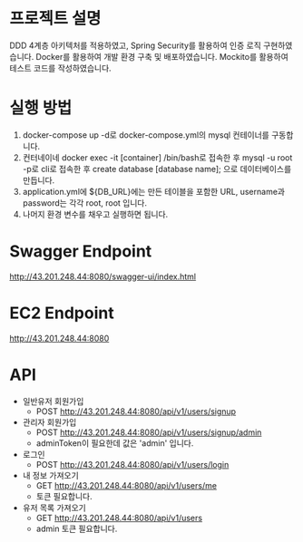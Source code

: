# 프로젝트 설명
DDD 4계층 아키텍처를 적용하였고, Spring Security를 활용하여 인증 로직 구현하였습니다. Docker를 활용하여 개발 환경 구축 및 배포하였습니다. Mockito를 활용하여 테스트 코드를 작성하였습니다. 

# 실행 방법
1. docker-compose up -d로 docker-compose.yml의 mysql 컨테이너를 구동합니다.
2. 컨터네이네 docker exec -it [container] /bin/bash로 접속한 후 mysql -u root -p로 cli로 접속한 후 create database [database name]; 으로 데이터베이스를 만듭니다.
3. application.yml에 ${DB_URL}에는 만든 테이블을 포함한 URL, username과 password는 각각 root, root 입니다.
4. 나머지 환경 변수를 채우고 실행하면 됩니다.

# Swagger Endpoint
http://43.201.248.44:8080/swagger-ui/index.html

# EC2 Endpoint
http://43.201.248.44:8080

# API
- 일반유저 회원가입
  - POST http://43.201.248.44:8080/api/v1/users/signup
- 관리자 회원가입
  - POST http://43.201.248.44:8080/api/v1/users/signup/admin
  - adminToken이 필요한데 값은 'admin' 입니다.
- 로그인
  - POST http://43.201.248.44:8080/api/v1/users/login
- 내 정보 가져오기
  - GET http://43.201.248.44:8080/api/v1/users/me
  - 토큰 필요합니다.
- 유저 목록 가져오기
  - GET http://43.201.248.44:8080/api/v1/users
  - admin 토큰 필요합니다.
